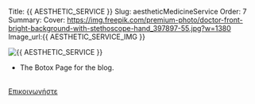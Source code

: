Title: {{ AESTHETIC_SERVICE }}
Slug: aestheticMedicineService
Order: 7
Summary: 
Cover: https://img.freepik.com/premium-photo/doctor-front-bright-background-with-stethoscope-hand_397897-55.jpg?w=1380
Image_url:{{ AESTHETIC_SERVICE_IMG }}

<div class="flex-container">
    <div class="flex-item">
        <img src="{{ SITEURL }}/{{ AESTHETIC_SERVICE_IMG }} " alt="{{ AESTHETIC_SERVICE }}" />
    </div>
    <div class="flex-item">
        <ul>
            <li>The Botox Page for the blog. </li>  
        </ul>
        <br />
        <a href="{{ SITEURL }}/pages/contact.html" > Επικοινωνήστε </a>
    </div>    
</div>

